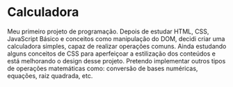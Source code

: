 # Calculadora
 Meu primeiro projeto de programação. Depois de estudar HTML, CSS, JavaScript Básico e conceitos como manipulação do DOM, decidi criar uma calculadora simples, capaz de realizar operações comuns. Ainda estudando alguns conceitos de CSS para aperfeiçoar a estilização dos conteúdos e está melhorando o design desse projeto. Pretendo implementar outros tipos de operações matemáticas como: conversão de bases numéricas, equações, raiz quadrada, etc. 
